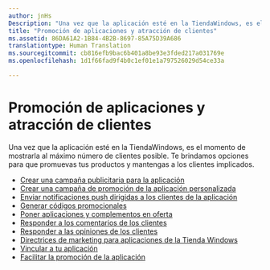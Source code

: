 ```yaml
---
author: jnHs
Description: "Una vez que la aplicación esté en la TiendaWindows, es el momento de mostrarla al máximo número de clientes posible."
title: "Promoción de aplicaciones y atracción de clientes"
ms.assetid: 86DA61A2-1B84-4B2B-8697-85A75D39A686
translationtype: Human Translation
ms.sourcegitcommit: cb816efb9bac6b401a8be93e3fded217a031769e
ms.openlocfilehash: 1d1f66fad9f4b0c1ef01e1a797526029d54ce33a

---
```


# Promoción de aplicaciones y atracción de clientes


Una vez que la aplicación esté en la TiendaWindows, es el momento de mostrarla al máximo número de clientes posible. Te brindamos opciones para que promuevas tus productos y mantengas a los clientes implicados.

-   [Crear una campaña publicitaria para la aplicación](create-an-ad-campaign-for-your-app.md)
-   [Crear una campaña de promoción de la aplicación personalizada](create-a-custom-app-promotion-campaign.md)
-   [Enviar notificaciones push dirigidas a los clientes de la aplicación](/send-push-notifications-to-your-apps-customers.md)
-   [Generar códigos promocionales](generate-promotional-codes.md)
-   [Poner aplicaciones y complementos en oferta](put-apps-and-add-ons-on-sale.md)
-   [Responder a los comentarios de los clientes](respond-to-customer-feedback.md)
-   [Responder a las opiniones de los clientes](respond-to-customer-reviews.md)
-   [Directrices de marketing para aplicaciones de la Tienda Windows](app-marketing-guidelines.md)
-   [Vincular a tu aplicación](link-to-your-app.md)
-   [Facilitar la promoción de la aplicación](make-your-app-easier-to-promote.md)

 

 



<!--HONumber=Nov16_HO1-->


